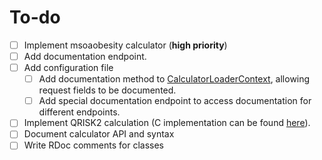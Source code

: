 # To-do
 - [ ] Implement msoaobesity calculator (**high priority**)
 - [ ] Add documentation endpoint.
 - [ ] Add configuration file
    - [ ] Add documentation method to [CalculatorLoaderContext][CalculatorLoaderContext], allowing request fields to be documented.
    - [ ] Add special documentation endpoint to access documentation for different endpoints.
 - [ ] Implement QRISK2 calculation (C implementation can be found [here][QRISK2-Software]).
 - [ ] Document calculator API and syntax
 - [ ] Write RDoc comments for classes

  [CalculatorLoaderContext]: /lib/calculatorloader.rb
  [QRISK2-Software]: http://www.qrisk.org/index.php#software
